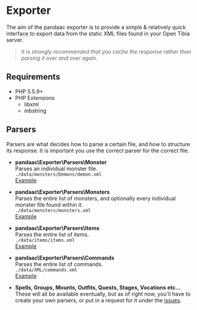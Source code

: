 # Exporter
The aim of the pandaac exporter is to provide a simple & relatively quick interface to export data from the static XML files found in your Open Tibia server.

> _It is strongly recommended that you cache the response rather than parsing it over and over again._

## Requirements
* PHP 5.5.9+
* PHP Extensions
  * libxml
  * mbstring

## Parsers
Parsers are what decides how to parse a certain file, and how to structure its response. It is important you use the correct parser for the correct file.

+ **pandaac\Exporter\Parsers\Monster**  
   Parses an individual monster file.  
   `./data/monsters/Demons/demon.xml`   
   [Example](https://github.com/pandaac/exporter/wiki/Example:-Individual-monster-(e.g.-demon.xml))

+ **pandaac\Exporter\Parsers\Monsters**  
   Parses the entire list of monsters, and optionally every individual monster file found within it.  
   `./data/monsters/monsters.xml`  
   [Example](https://github.com/pandaac/exporter/wiki/Example:-Monster-list-(monsters.xml))

+ **pandaac\Exporter\Parsers\Items**  
   Parses the entire list of items.  
   `./data/items/items.xml`  
   [Example](https://github.com/pandaac/exporter/wiki/Example:-Item-list-(items.xml))

+ **pandaac\Exporter\Parsers\Commands**  
   Parses the entire list of commands.  
   `./data/XML/commands.xml`  
   [Example](https://github.com/pandaac/exporter/wiki/Example:-Commands-list-(commands.xml))

+ **Spells, Groups, Mounts, Outfits, Quests, Stages, Vocations etc...**  
   These will all be available eventually, but as of right now, you'll have to create your own parsers, or put in a request for it under the [issues](https://github.com/pandaac/exporter/issues).
